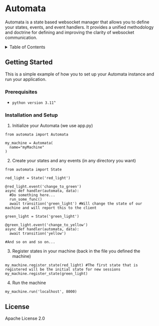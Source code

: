 # Automata 
Automata is a state based websocket manager that allows you to define your states, events, and event handlers. It provides a unified methodology and doctrine for defining and improving the clarity of websocket communication.


<!-- TABLE OF CONTENTS -->
<details>
  <summary>Table of Contents</summary>
  <ol>
    <li>
      <a href="#getting-started">Getting Started</a>
      <ul>
        <li><a href="#prerequisites">Prerequisites</a></li>
        <li><a href="#installation-and-setup">Installation and Setup</a></li>
      </ul>
    </li>
    <li><a href="#license">License</a></li>
  </ol>
</details>

## Getting Started

This is a simple example of how you to set up your Automata instance and run your application.

### Prerequisites
* `python version 3.11^`

### Installation and Setup
1. Initialize your Automata (we use app.py)
  ```python3
  from automata import Automata
  
  my_machine = Automata(
    name="myMachine"
  )
  ```
2. Create your states and any events (in any directory you want)
  ```python3
  from automata import State
  
  red_light = State('red_light')
  
  @red_light.event('change_to_green')
  async def handler(automata, data):
    #Do something here...
    run_some_func()
    await transition('green_light') #Will change the state of our machine and will report this to the client
    
  green_light = State('green_light')
  
  @green_light.event('change_to_yellow')
  async def handler(automata, data):
    await transition('yellow')
    
  #And so on and so on...
  ```
3. Register states in your machine (back in the file you defined the machine)
  ```python3
  my_machine.register_state(red_light) #The first state that is registered will be the initial state for new sessions
  my_machine.register_state(green_light)
  ```
4. Run the machine
  ```python3
  my_machine.run('localhost', 8000)
  ```


## License 

Apache License 2.0
